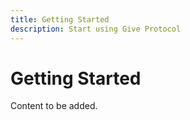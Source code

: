 ```yaml
---
title: Getting Started
description: Start using Give Protocol
---
```


# Getting Started

Content to be added.

